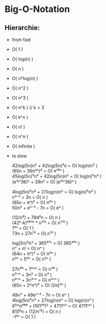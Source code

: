 # Big-O-Notation

## Hierarchie:  

- from fast  
- O( 1 )  
- O( log(n) )  
- O( n )  
- O( n*log(n) )  
- O( n^2 )  
- O( n^3 )  
- O( n^k ) // k > 3  
- O( k^n )  
- O( n! )  
- O( n^n )  
- O( infinite )  
- to slow  


    42log(5n)n² + 42log(5n)⁵n     = O( log(n)n² )  
    (65n + 36π²ⁿ)⁵                = O( π¹⁰ⁿ )  
    45log(5n)⁵n² + 42log(5n)n²    = O( log(n)⁵n² )  
    (e³ᴾⁱ36)ⁿ + 39n²              = O( (e³ᴾⁱ36)ⁿ )  

    4log(5n)⁵n² + 27log(n)n²      = O( log(n)⁵n² )  
    n³⁻ⁿ + 3n                     = O( n )  
    (65n + πⁿ)⁵                   = O( π⁵ⁿ )  
    50n³ + eⁿ⁻³ - 7n              = O( eⁿ )  

    (12/n⁶) + 794⁶n               = O( n )  
    (42ᵏ-k)⁵⁶⁷ᵏ * n¹⁷ᵏ            = O( n¹⁷ᵏ )  
    1³ⁿ                           = O( 1 )  
    73n + 27n¹³                   = O( n¹³ )  

    log(5n)⁵n² + 365⁴⁷ⁿ           = O( 365⁴⁷ⁿ )  
    nⁿ + n!                       = O( nⁿ )  
    (64n + πⁿ)³                   = O( π³ⁿ )  
    n²ⁿ + 5⁴ⁿ                     = O( n²ⁿ )  

    27n³⁰ + 1³ⁿᴾⁱ                 = O( n³⁰ )  
    n³⁻ⁿ + 3n³                    = O( n³ )  
    n⁴⁻ⁿ + 3n³⁺ⁿ                  = O( n³⁺ⁿ )  
    (65n + 2ⁿπⁿ)⁵                 = O( (2π)⁵ⁿ )  

    49n³ + 49eⁿ⁻³ - 7n            = O( eⁿ )  
    4log(5n)⁵n² + 27log(n)nⁿ      = O( log(n)nⁿ )  
    6⁵ᴾⁱn⁶⁶⁶ + (101²⁰)² + 4711ⁿᴾⁱ = O( 4711ⁿᴾⁱ )  
    815⁶n + (12/n¹²)              = O( n )  
    -1²ⁿ                          = O( 1 )  
